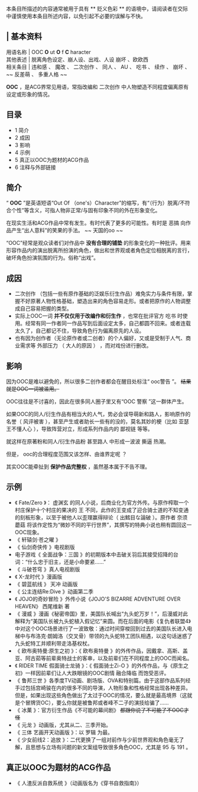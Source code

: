本条目所描述的内容通常被用于具有 ** 贬义色彩  ** 的语境中，请阅读者在交际中谨慎使用本条目所述内容，以免引起不必要的误解与不快。

|  **基本资料**  
---  
用语名称  |  OOC  **O** ut **O** f **C** haracter   
其他表述  |  脱离角色设定、崩人设、出戏、人设  崩坏  、欧欧西   
相关条目  |  违和感  、  魔改  、  二次创作  、  同人  、  AU  、  吃书  、  续作  、  崩坏  、 ~~ 反差萌  、  多重人格  ~~  
  
**OOC** ，是ACG界常见用语，常指改编和  二次创作  中人物塑造不同程度偏离原有设定或形象的情况。

##  目录

  * 1  简介 
  * 2  成因 
  * 3  影响 
  * 4  示例 
  * 5  真正以OOC为题材的ACG作品 
  * 6  注释与外部链接 

##  简介

“ **OOC** ”是英语短语“Out Of
（one's）Character”的缩写，有“（行为）脱离/不符合个性”等含义，可指人物非正常/与固有印象不同的外在形象变化。

在现实生活和ACG作品中常有发生。有时代表了更多的可能性。有时是  恶搞  向作品产生“出人意料”的笑果的手法。 ~~ 天国的oo  ~~

“OOC”经常是观众读者们对作品中 **没有合理的铺垫**
的形象变化的一种批评。用来形容作品内的演出脱离所扮演的角色，做出和世界观或者角色定位相脱离的言行，破坏角色扮演氛围的行为。俗称“出戏”。

##  成因

  * 二次创作  （包括一些有原作基础的泛娱乐衍生作品）难免实力与条件有限，掌握不好原著人物性格基础，塑造出来的角色容易走形。或者把原作的人物调整成自己容易把握的类型。 
  * 实际上OOC一词 **并不仅仅用于改编作和衍生作** ，也常在批评官方  吃书  时使用。经常有同一作者同一作品写到后面设定太多，自己都圆不回来。或者连载太久了，自己都记不住，导致角色行为偏离原先的人设。 
  * 也有因为创作者（无论原作者或二创者）的个人偏好，又或是受制于人气、商业需求等  外部压力  （  大人的原因  ）  ，而对戏份进行删改。 

##  影响

因为OOC是难以避免的，所以很多二创作者都会在醒目处标注“  ooc警告  ”。 ~~结果就是OOC一词被滥用。~~

OOC往往是不讨喜的，因此在很多同人圈子里又有“OOC  警察  ”这一群体产生。

如果OOC的同人/衍生作品有相当大的人气，势必会误导萌新和路人，影响原作的名誉（  风评被害  ），甚至产生或者助长一些有的没的，莫名其妙的梗（比如
亚瑟王不懂人心  ），导致阵营对立，形成系列作品内的  鄙视链  等等。

就这样在原著粉和同人/衍生作品粉  甚至路人  中形成一波波  撕逼  热潮。

但是，  ooc的合理程度范围又该怎样、由谁界定呢  ？

其实OOC能牵扯到 **保护作品完整权** ，虽然基本属于不告不理。

##  示例

  * 《  Fate/Zero  》：  虚渊玄  的同人小说，后商业化为官方外传。与原作榨取一个村庄保护十个村庄的果决的  王  不同，此作的王变成了迎合骑士道的不知变通的刻板形象，以至于被他人以歪理赢得辩论（  出鱈目な論破  ）。原作者  奈须蘑菇  将该作定性为“微妙不同的平行世界”，其撰写的特典小说也稍有圆回这一OOC现象。 
  * 《  轩辕剑·苍之曜  》 
  * 《  仙剑奇侠传  》电视剧版 
  * 电子游戏《  全面战争：三国  》的初期版本中击破关羽后其接受招降的台词：“什么忠于旧主，还是小命要紧……” 
  * 《  斗破苍穹  》真人电视剧版 
  * 《  X-龙时代  》漫画版 
  * 《  碧蓝航线  》  天冲  动画版 
  * 《  公主连结Re:Dive  》动画第二季 
  * 《  JOJO的奇妙冒险  》外传小说《JOJO'S BIZARRE ADVENTURE OVER HEAVEN》  西尾维新  著 
  * 《  漫威  》漫画《秘密帝国》里，美国队长喊出“九头蛇万岁！”，后漫威对此解释为“美国队长被九头蛇植入假记忆”来圆。而在后面的电影《复仇者联盟4》中对这个OOC场景进行了一波致敬：通过时间穿梭回到过去的美国队长进入电梯中与布洛克·朗姆洛（交叉骨）带领的九头蛇特工团队相遇，以这句话迷惑了九头蛇特工并顺利带走洛基权杖。 
  * 《  欧布奥特曼:原生之初  》：《  欧布奥特曼  》的外传作品，因戴拿、高斯、盖亚、阿古茹等前辈奥特战士的客串，以及前辈们在不同程度上的OOC而闻名。 
  * 《  RIDER TIME 假面骑士龙骑  》：《  假面骑士Zi-O  》的外传作品，与《原生之初》一样因前辈们让人大跌眼镜的OOC剧情  融合降临  而饱受恶评。 
  * 《  鲁邦三世  》各季度TV动画、剧场版、OVA和特别篇。由于这部作品系列经手过包括宫崎骏在内的很多不同的导演，人物形象和性格经常出现各种差异。但是，如果出现这些角色做出了太过于OOC的情况，要么就是最高境界（这就是个冒牌货OC），要么你就是被鲁邦或者峰不二子的演技给骗了…… 
  * 《  冰菓  》：官方衍生作品《不可能的幕间剧》 ~~都跟你说了不可能了不OOC才怪~~
  * 《  元龙  》动画版，尤其从二、三季开始。 
  * 《  三体 艺画开天动画版  》：以  罗辑  为最。 
  * 《  少女前线2：追放  》：二代更换了一组对前作与少前世界观和角色毫无了解，且思想与立场有问题的新文案组导致很多角色OOC，尤其是  95  与  191  。 

##  真正以OOC为题材的ACG作品

  * 《  人渣反派自救系统  》（动画版名为《穿书自救指南》） 